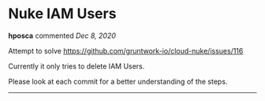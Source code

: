 # Nuke IAM Users

**hposca** commented *Dec 8, 2020*

Attempt to solve https://github.com/gruntwork-io/cloud-nuke/issues/116 

Currently it only tries to delete IAM Users.

Please look at each commit for a better understanding of the steps.
<br />
***


